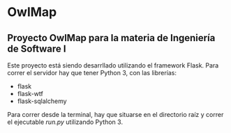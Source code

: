 # OwlMap
## Proyecto OwlMap para la materia de Ingeniería de Software I
Este proyecto está siendo desarrllado utilizando el framework Flask. Para correr el servidor hay que tener Python 3, con las librerías:
* flask
* flask-wtf
* flask-sqlalchemy

Para correr desde la terminal, hay que situarse en el directorio raíz y correr el ejecutable _run.py_ utilizando Python 3.
